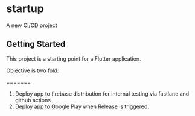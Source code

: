 # startup

A new CI/CD project

## Getting Started

This project is a starting point for a Flutter application.

Objective is two fold:



=======
1. Deploy app to firebase distribution for internal testing via fastlane and github actions
2. Deploy app to Google Play when Release is triggered.


